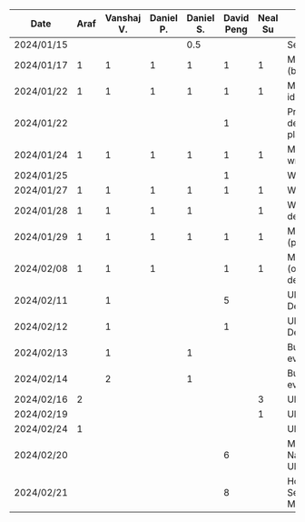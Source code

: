 | Date       |  Araf     | Vanshaj V. | Daniel P. | Daniel S. | David Peng |  Neal Su   | Task       |
| ---------- | --------- | --------- | --------- | --------- |------------|------------| ---------- | 
| 2024/01/15 |           |           |           | 0.5       |            |            | Setup repo |
| 2024/01/17 | 1         | 1         | 1         | 1         |  1         | 1          | Meeting (brainstorming) |
| 2024/01/22 | 1         | 1         | 1         | 1         |  1         | 1          | Meeting (finalize ideas) |
| 2024/01/22 |           |           |           |           |  1         |            | Preliminary design and planning |
| 2024/01/24 | 1         | 1         | 1         | 1         |  1         | 1          | Meeting (start writing proposal) |
| 2024/01/25 |           |           |           |           |  1         |            | Work on proposal |
| 2024/01/27 | 1         | 1         | 1         | 1         |  1         | 1          | Work on proposal |
| 2024/01/28 | 1         | 1         | 1         | 1         |            | 1          | Work on proposal details |
| 2024/01/29 | 1         | 1         | 1         | 1         |  1         | 1          | Meeting (proposal) |
| 2024/02/08 | 1         | 1         | 1         |           |  1         | 1          | Meeting (organization & design)|
| 2024/02/11 |           | 1         |           |           |  5         |            | UML/Architectural Design |
| 2024/02/12 |           | 1         |           |           |  1         |            | UML/Architectural Design |
| 2024/02/13 |           | 1         |           | 1         |            |            | Buddy team evaluation |
| 2024/02/14 |           | 2         |           | 1         |            |            | Buddy team evaluation |
| 2024/02/16 | 2         |           |           |           |            | 3          | UI Design |
| 2024/02/19 |           |           |           |           |            | 1          | UI Design |
| 2024/02/24 | 1         |           |           |           |            |            | UI Design |
| 2024/02/20 |           |           |           |           | 6          |            | Models, Navigation, App UI |
| 2024/02/21 |           |           |           |           | 8          |            | Home Screen, Select Job Type Menu |
